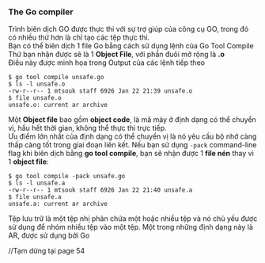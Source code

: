 ### The Go compiler
Trình biên dịch GO được thực thi với sự trợ giúp của công cụ GO, trong đó có nhiều thứ hơn là chỉ tạo các tệp thực thi.
<br/>
Bạn có thể biên dịch 1 file Go bằng cách sử dụng lệnh của Go Tool Compile
<br/>
Thứ bạn nhận được sẽ là 1 <b>Object File</b>, với phần đuôi mở rộng là <strong>.o</strong>
</br>
Điều này được minh họa trong Output của các lệnh tiếp theo
```
$ go tool compile unsafe.go
$ ls -l unsafe.o
-rw-r--r-- 1 mtsouk staff 6926 Jan 22 21:39 unsafe.o
$ file unsafe.o
unsafe.o: current ar archive
```
Một <strong>Object file</strong> bao gồm <strong>object code</strong>, là mã máy ở định dạng có thể chuyển vị, hầu hết 
thời gian, không thể thực thi trực tiếp.
<br/>
Ưu điểm lớn nhất của định dạng có thể chuyển vị là nó yêu cầu bộ nhớ càng thấp càng tốt trong giai đoạn liên kết.
Nếu bạn sử dụng `-pack` command-line flag khi biên dịch bằng <strong>go tool compile</strong>, bạn sẽ
nhận được 1 **file nén** thay vì 1 **object file**:
```
$ go tool compile -pack unsafe.go
$ ls -l unsafe.a
-rw-r--r-- 1 mtsouk staff 6926 Jan 22 21:40 unsafe.a
$ file unsafe.a
unsafe.a: current ar archive
```
Tệp lưu trữ là một tệp nhị phân chứa một hoặc nhiều tệp và nó chủ yếu được sử dụng để nhóm nhiều tệp vào một tệp. 
Một trong những định dạng này là AR, được sử dụng bởi Go

//Tạm dừng tại page 54